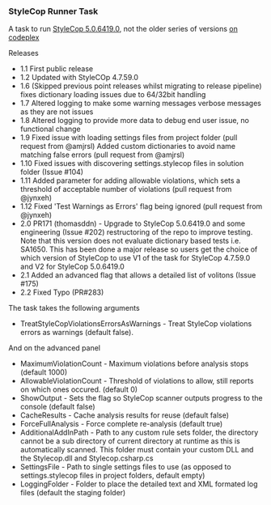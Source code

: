 ### StyleCop Runner Task ###
A task to run [StyleCop 5.0.6419.0](https://www.nuget.org/packages/StyleCop/), not the older series of versions [on codeplex](https://stylecop.codeplex.com/)

Releases
- 1.1 First public release
- 1.2 Updated with StyleCOp 4.7.59.0
- 1.6 (Skipped previous point releases whilst migrating to release pipeline) fixes dictionary loading issues due to 64/32bit handling
- 1.7 Altered logging to make some warning messages verbose messages as they are not issues
- 1.8 Altered logging to provide more data to debug end user issue, no functional change
- 1.9 Fixed issue with loading settings files from project folder (pull request from @amjrsl)
      Added custom dictionaries to avoid name matching false errors (pull request from @amjrsl) 
- 1.10 Fixed issues with discovering settings.stylecop files in solution folder (Issue #104)
- 1.11 Added parameter for adding allowable violations, which sets a threshold of acceptable number of violations (pull request from @jynxeh)
- 1.12 Fixed 'Test Warnings as Errors' flag being ignored (pull request from @jynxeh)
- 2.0 PR171 (thomasddn) - Upgrade to StyleCop 5.0.6419.0 and some engineering (Issue #202) restructoring of the repo to improve testing. Note that this version does not evaluate dictionary based tests i.e. SA1650. This has been done a major release so users get the choice of which version of StyleCop to use V1 of the task for StyleCop 4.7.59.0 and V2 for StyleCop 5.0.6419.0
- 2.1 Added an advanced flag that allows a detailed list of volitons (Issue #175)
- 2.2 Fixed Typo (PR#283)

The task takes the following arguments
- TreatStyleCopViolationsErrorsAsWarnings - Treat StyleCop violations errors as warnings (default false).

And on the advanced panel
- MaximumViolationCount - Maximum violations before analysis stops (default 1000)
- AllowableViolationCount - Threshold of violations to allow, still reports on which ones occured. (default 0)
- ShowOutput - Sets the flag so StyleCop scanner outputs progress to the console (default false)
- CacheResults - Cache analysis results for reuse (default false)
- ForceFullAnalysis - Force complete re-analysis (default true)
- AdditionalAddInPath - Path to any custom rule sets folder, the directory cannot be a sub directory of current directory at runtime as this is automatically scanned. This folder must contain your custom DLL and the Stylecop.dll and Stylecop.csharp.cs
- SettingsFile - Path to single settings files to use (as opposed to settings.stylecop files in project folders, default empty)
- LoggingFolder - Folder to place the detailed text and XML formated log files (default the staging folder)
